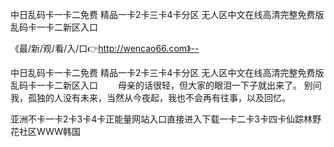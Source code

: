 中日乱码卡一卡二免费
精品一卡2卡三卡4卡分区
无人区中文在线高清完整免费版
乱码卡一卡二新区入口


《最/新/观/看/入/口👉http://wencao66.com》--

中日乱码卡一卡二免费
精品一卡2卡三卡4卡分区
无人区中文在线高清完整免费版
乱码卡一卡二新区入口
　　母亲的话很轻，但大家的眼泪一下子就出来了。
别问我，孤独的人没有未来，当然从今夜起，我也不会再有往事，以及回忆。





亚洲不卡一卡2卡3卡4卡正能量网站入口直接进入下载一卡二卡3卡四卡仙踪林野花社区WWW韩国

